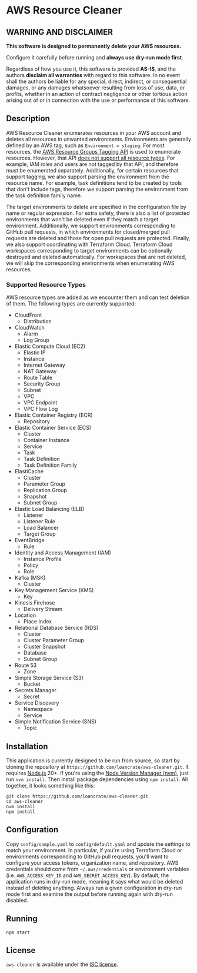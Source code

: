 # AWS Resource Cleaner

## WARNING AND DISCLAIMER

**This software is designed to permanently delete your AWS resources.**

Configure it carefully before running and **always use dry-run mode first**.

Regardless of how you use it, this software is provided **AS-IS**,
and the authors **disclaim all warranties** with regard to this software.
In no event shall the authors be liable for any special, direct, indirect,
or consequential damages, or any damages whatsoever resulting from loss of use, data, or profits,
whether in an action of contract negligence or other tortious action arising out of
or in connection with the use or performance of this software.

## Description

AWS Resource Cleaner enumerates resources in your AWS account and deletes all resources in unwanted environments.
Environments are generally defined by an AWS tag, such as `Environment = staging`.
For most resources, the [AWS Resource Groups Tagging API](https://docs.aws.amazon.com/resourcegroupstagging/latest/APIReference/overview.html) is used to enumerate resources.
However, that API [does not support all resource types](https://docs.aws.amazon.com/resourcegroupstagging/latest/APIReference/supported-services.html).
For example, IAM roles and users are not tagged by that API, and therefore must be enumerated separately.
Additionally, for certain resources that support tagging, we also support parsing the environment from the resource name.
For example, task definitions tend to be created by tools that don't include tags,
therefore we support parsing the environment from the task definition family name.

The target environments to delete are specified in the configuration file by name or regular expression.
For extra safety, there is also a list of protected environments that won't be deleted even if they match a target environment.
Additionally, we support environments corresponding to GitHub pull requests,
in which environments for closed/merged pull requests are deleted and those for open pull requests are protected.
Finally, we also support coordinating with Terraform Cloud.
Terraform Cloud workspaces corresponding to target environments can be optionally destroyed and deleted automatically.
For workspaces that are not deleted, we will skip the corresponding environments when enumerating AWS resources.

### Supported Resource Types

AWS resource types are added as we encounter them and can test deletion of them.
The following types are currently supported:

- CloudFront
  - Distribution
- CloudWatch
  - Alarm
  - Log Group
- Elastic Compute Cloud (EC2)
  - Elastic IP
  - Instance
  - Internet Gateway
  - NAT Gateway
  - Route Table
  - Security Group
  - Subnet
  - VPC
  - VPC Endpoint
  - VPC Flow Log
- Elastic Container Registry (ECR)
  - Repository
- Elastic Container Service (ECS)
  - Cluster
  - Container Instance
  - Service
  - Task
  - Task Definition
  - Task Definition Family
- ElastiCache
  - Cluster
  - Parameter Group
  - Replication Group
  - Snapshot
  - Subnet Group
- Elastic Load Balancing (ELB)
  - Listener
  - Listener Rule
  - Load Balancer
  - Target Group
- EventBridge
  - Rule
- Identity and Access Management (IAM)
  - Instance Profile
  - Policy
  - Role
- Kafka (MSK)
  - Cluster
- Key Management Service (KMS)
  - Key
- Kinesis Firehose
  - Delivery Stream
- Location
  - Place Index
- Relational Database Service (RDS)
  - Cluster
  - Cluster Parameter Group
  - Cluster Snapshot
  - Database
  - Subnet Group
- Route 53
  - Zone
- Simple Storage Service (S3)
  - Bucket
- Secrets Manager
  - Secret
- Service Discovery
  - Namespace
  - Service
- Simple Notification Service (SNS)
  - Topic

## Installation

This application is currently designed to be run from source,
so start by cloning the repository at `https://github.com/loancrate/aws-cleaner.git`.
It requires [Node.js](https://nodejs.org/en/) 20+.
If you're using the [Node Version Manager (nvm)](https://github.com/nvm-sh/nvm), just run `nvm install`.
Then install package dependencies using `npm install`.
All together, it looks something like this:

```
git clone https://github.com/loancrate/aws-cleaner.git
cd aws-cleaner
nvm install
npm install
```

## Configuration

Copy `config/sample.yaml` to `config/default.yaml` and update the settings to match your environment.
In particular, if you're using Terraform Cloud or environments corresponding to GitHub pull requests,
you'll want to configure your access tokens, organization name, and repository.
AWS credentials should come from `~/.aws/credentials` or environment variables
(i.e. `AWS_ACCESS_KEY_ID` and `AWS_SECRET_ACCESS_KEY`).
By default, the application runs in dry-run mode, meaning it says what would be deleted instead of deleting anything.
Always run a given configuration in dry-run mode first and examine the output before running again with dry-run disabled.

## Running

```
npm start
```

## License

`aws-cleaner` is available under the [ISC license](LICENSE).
